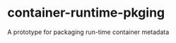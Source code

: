 container-runtime-pkging
========================

A prototype for packaging run-time container metadata
